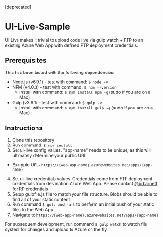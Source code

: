[deprecated]

# UI-Live-Sample
UI Live makes it trivial to upload code live via gulp watch + FTP to an existing Azure Web App with defined FTP deployment credentials.

## Prerequisites
This has been tested with the following dependencies:
- Node.js (v6.9.1) - test with command: `$ node -v`
- NPM (v4.0.3) - test with command: `$ npm --version`
  - Install with command: `$ npm install npm -g` (sudo if you are on a Mac)
- Gulp (v3.9.1) - test with command: `$ gulp -v`
  - Install with command: `$ npm install gulp -g` (sudo if you are on a Mac)

## Instructions
1. Clone this repository
2. Run command: `$ npm install`
3. Set ui-live config values. "app-name" needs to be unique, as this will ultimately determine your public URL
  - Example URL: `https://{web-app-name}.azurewebsites.net/apps/{app-name}`
4. Set ui-live credentials values. Credentials come from FTP deployment credentials from destination Azure Web App. Please contact [@brbarnett](https://github.com/brbarnett) for RP credentials
5. Setup gulpfile.js file to match your file structure. Globs should be able to find all of your static content
6. Run command `$ gulp push-all` to perform an initial push of your static files to the Web App
7. Navigate to `https://{web-app-name}.azurewebsites.net/apps/{app-name}`

For subsequent development, run command `$ gulp watch` to watch file system for changes and upload to Azure on the fly
